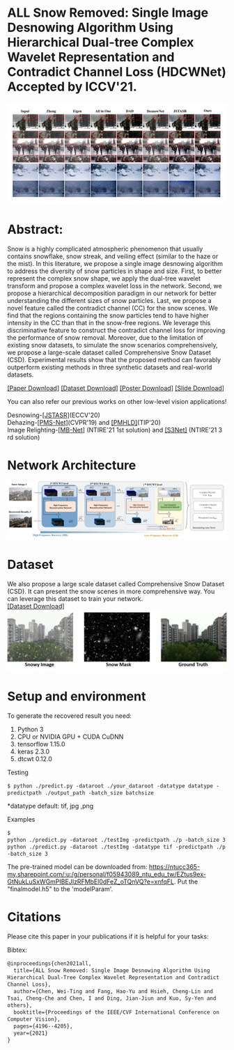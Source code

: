 # ALL Snow Removed: Single Image Desnowing Algorithm Using Hierarchical Dual-tree Complex Wavelet Representation and Contradict Channel Loss (HDCWNet)<br> Accepted by ICCV'21.


![image](folder/result.png)


# Abstract:
Snow is a highly complicated atmospheric phenomenon that usually contains snowflake, snow streak, and veiling effect (similar to the haze or the mist). In this literature, we propose a single image desnowing algorithm to address the diversity of snow particles in shape and size. First, to better represent the complex snow shape, we apply the dual-tree wavelet transform and propose a complex wavelet loss in the network. Second, we propose a hierarchical decomposition paradigm in our network for better understanding the different sizes of snow particles. Last, we propose a novel feature called the contradict channel (CC) for the snow scenes. We find that the regions containing the snow particles tend to have higher intensity in the CC than that in the snow-free regions. We leverage this discriminative feature to construct the contradict channel loss for improving the performance of snow removal. Moreover, due to the limitation of existing snow datasets, to simulate the snow scenarios comprehensively, we propose a large-scale dataset called Comprehensive Snow Dataset (CSD). Experimental results show that the proposed method can favorably outperform existing methods in three synthetic datasets and real-world datasets.



[[Paper Download]](https://openaccess.thecvf.com/content/ICCV2021/papers/Chen_ALL_Snow_Removed_Single_Image_Desnowing_Algorithm_Using_Hierarchical_Dual-Tree_ICCV_2021_paper.pdf)
[[Dataset Download]](https://ccncuedutw-my.sharepoint.com/:u:/g/personal/104501531_cc_ncu_edu_tw/EfCooq0sZxxNkB7F8HgCyKwB-sJQtVE59_Gpb9soatYi5A?e=5NjDhb)
[[Poster Download]](https://ntucc365-my.sharepoint.com/:b:/g/personal/f05943089_ntu_edu_tw/EXjU8U85nMZMkoHwqVCO_QEBlWvz9U803iinqfkLv3QrZg?e=3k0diD)
[[Slide Download]](https://ntucc365-my.sharepoint.com/:b:/g/personal/f05943089_ntu_edu_tw/EVUaKr-l1UNDoUeuInao0RkB6kv5MDMfUcUCNp96rRZeTA?e=5LYZSC)

You can also refer our previous works on other low-level vision applications!

Desnowing-[[JSTASR]](https://github.com/weitingchen83/JSTASR-DesnowNet-ECCV-2020)(ECCV'20)<br>
Dehazing-[[PMS-Net]](https://github.com/weitingchen83/PMS-Net)(CVPR'19) and [[PMHLD]](https://github.com/weitingchen83/Dehazing-PMHLD-Patch-Map-Based-Hybrid-Learning-DehazeNet-for-Single-Image-Haze-Removal-TIP-2020)(TIP'20)<br>
Image Relighting-[[MB-Net]](https://github.com/weitingchen83/NTIRE2021-Depth-Guided-Image-Relighting-MBNet) (NTIRE'21 1st solution) and [[S3Net]](https://github.com/dectrfov/NTIRE-2021-Depth-Guided-Image-Any-to-Any-relighting) (NTIRE'21 3 rd solution)<br>


# Network Architecture

![image](folder/architecture.png)


# Dataset
We also propose a large scale dataset called Comprehensive Snow Dataset (CSD). It can present the snow scenes in more comprehensive way. You can leverage this dataset to train your network.<br>
[[Dataset Download]](https://ccncuedutw-my.sharepoint.com/:u:/g/personal/104501531_cc_ncu_edu_tw/EfCooq0sZxxNkB7F8HgCyKwB-sJQtVE59_Gpb9soatYi5A?e=5NjDhb)
![image](folder/csd.png)




# Setup and environment

To generate the recovered result you need:

1. Python 3
2. CPU or NVIDIA GPU + CUDA CuDNN
3. tensorflow 1.15.0
4. keras 2.3.0
5. dtcwt 0.12.0

Testing
```
$ python ./predict.py -dataroot ./your_dataroot -datatype datatype -predictpath ./output_path -batch_size batchsize
```
*datatype default: tif, jpg ,png

Examples
```
$ 
python ./predict.py -dataroot ./testImg -predictpath ./p -batch_size 3
python ./predict.py -dataroot ./testImg -datatype tif -predictpath ./p -batch_size 3
```


The pre-trained model can be downloaded from: https://ntucc365-my.sharepoint.com/:u:/g/personal/f05943089_ntu_edu_tw/EZtus9ex-GtNukLuSxWGmPIBEJIzRFMbEl0dFeZ_oTQnVQ?e=xnfqFL. 
Put the "finalmodel.h5" to the 'modelParam'.


# Citations
Please cite this paper in your publications if it is helpful for your tasks:    

Bibtex:
```
@inproceedings{chen2021all,
  title={ALL Snow Removed: Single Image Desnowing Algorithm Using Hierarchical Dual-Tree Complex Wavelet Representation and Contradict Channel Loss},
  author={Chen, Wei-Ting and Fang, Hao-Yu and Hsieh, Cheng-Lin and Tsai, Cheng-Che and Chen, I and Ding, Jian-Jiun and Kuo, Sy-Yen and others},
  booktitle={Proceedings of the IEEE/CVF International Conference on Computer Vision},
  pages={4196--4205},
  year={2021}
}
```
